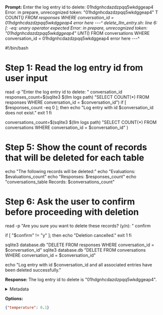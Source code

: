 **Prompt:**
Enter the log entry id to delete: 01hdgnhcdazdzpqq5wkdggeap4
Error: in prepare, unrecognized token: "01hdgnhcdazdzpqq5wkdggeap4"
  T COUNT(*) FROM responses WHERE conversation_id = 01hdgnhcdazdzpqq5wkdggeap4
                                      error here ---^
delete_llm_entry.sh: line 6: [: -eq: unary operator expected
Error: in prepare, unrecognized token: "01hdgnhcdazdzpqq5wkdggeap4"
  UNT(*) FROM conversations WHERE conversation_id = 01hdgnhcdazdzpqq5wkdggeap4
                                      error here ---^


#!/bin/bash

# Step 1: Read the log entry id from user input
read -p "Enter the log entry id to delete: " conversation_id
responses_count=$(sqlite3 $(llm logs path) "SELECT COUNT(*) FROM responses WHERE conversation_id = $conversation_id")
if [ $responses_count -eq 0 ]; then
  echo "Log entry with id $conversation_id does not exist."
  exit 1
fi

conversations_count=$(sqlite3 $(llm logs path) "SELECT COUNT(*) FROM conversations WHERE conversation_id = $conversation_id" )

# Step 5: Show the count of records that will be deleted for each table
echo "The following records will be deleted:"
echo "Evaluations: $evaluations_count"
echo "Responses: $responses_count"
echo "conversations_table Records: $conversations_count"

# Step 6: Ask the user to confirm before proceeding with deletion
read -p "Are you sure you want to delete these records? (y/n): " confirm

if [ "$confirm" != "y" ]; then
  echo "Deletion cancelled."
  exit 1
fi

sqlite3 database.db "DELETE FROM responses WHERE conversation_id = $conversation_id"
sqlite3 database.db "DELETE FROM conversations WHERE conversation_id = $conversation_id"

echo "Log entry with id $conversation_id and all associated entries have been deleted successfully."

**Response:**
The log entry id to delete is "01hdgnhcdazdzpqq5wkdggeap4".

<details><summary>Metadata</summary>

- Duration: 2271 ms
- Datetime: 2023-10-26T13:01:24.796096
- Model: gpt-3.5-turbo-0613

</details>

**Options:**
```json
{"temperature": 0.1}
```

